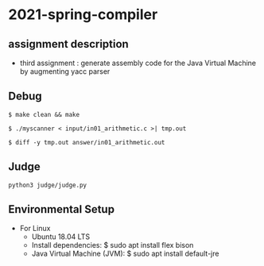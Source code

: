 # 2021-spring-compiler

## assignment description 
* third assignment : generate assembly code for the Java Virtual Machine by augmenting yacc parser

## Debug

` $ make clean && make ` 

` $ ./myscanner < input/in01_arithmetic.c >| tmp.out `

` $ diff -y tmp.out answer/in01_arithmetic.out `

## Judge

` python3 judge/judge.py `

## Environmental Setup
* For Linux
  * Ubuntu 18.04 LTS
  * Install dependencies: $ sudo apt install flex bison
  * Java Virtual Machine (JVM): $ sudo apt install default-jre

